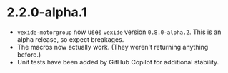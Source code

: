 # 2.2.0-alpha.1

- `vexide-motorgroup` now uses `vexide` version `0.8.0-alpha.2`. This is an alpha release, so expect breakages.
- The macros now actually work. (They weren't returning anything before.)
- Unit tests have been added by GitHub Copilot for additional stability.
